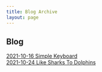 ```yaml
---
title: Blog Archive
layout: page
---
```

## Blog
[2021-10-16 Simple Keyboard](https://lwflouisa.github.io/NumeroHexDiaries/Blog/2021-10-16-simplekeyboard)<br />
[2021-10-24 Like Sharks To Dolphins](https://lwflouisa.github.io/NumeroHexDiaries/Blog/2021-10-25-likesharkstodolphins)<br />

